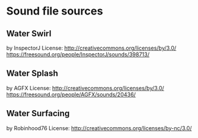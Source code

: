 # Sound file sources

## Water Swirl
by InspectorJ
License: http://creativecommons.org/licenses/by/3.0/
https://freesound.org/people/InspectorJ/sounds/398713/

## Water Splash
by AGFX
License: http://creativecommons.org/licenses/by/3.0/
https://freesound.org/people/AGFX/sounds/20436/

## Water Surfacing
by Robinhood76
License: http://creativecommons.org/licenses/by-nc/3.0/
